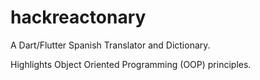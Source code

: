 # hackreactonary

A Dart/Flutter Spanish Translator and Dictionary.

Highlights Object Oriented Programming (OOP) principles.

